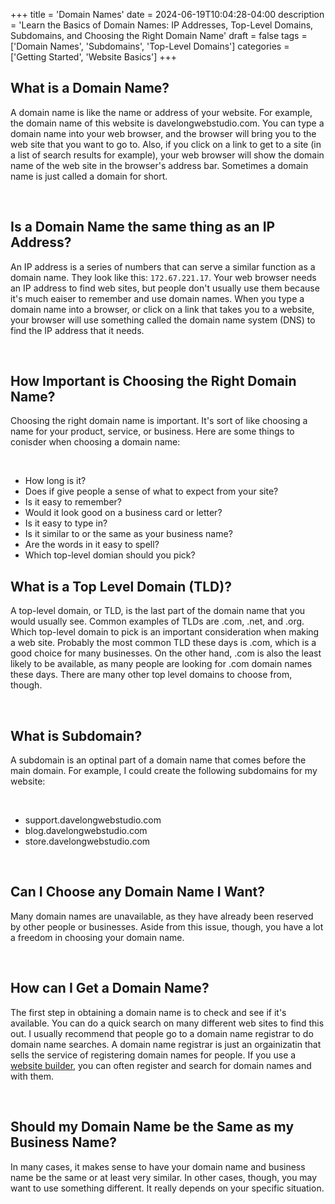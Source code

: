 +++
title = 'Domain Names'
date = 2024-06-19T10:04:28-04:00
description = 'Learn the Basics of Domain Names: IP Addresses, Top-Level Domains, Subdomains, and Choosing the Right Domain Name'
draft = false
tags = ['Domain Names', 'Subdomains', 'Top-Level Domains']
categories = ['Getting Started', 'Website Basics']
+++
<br>

## What is a Domain Name?

A domain name is like the name or address of your website. For example, the domain name of this website is
davelongwebstudio.com. You can type a domain name into your web browser, and the browser will bring you to the web
site that you want to go to. Also, if you click on a link to get to a site (in a list of search results for example),
your web browser will show the domain name of the web site in the browser's address bar. Sometimes a domain name is just
called a domain for short.

<br>

## Is a Domain Name the same thing as an IP Address?

An IP address is a series of numbers that can serve a similar function as a domain name. They look like this:
<code>172.67.221.17</code>. Your web browser needs an IP address to find web sites, but people don't usually use them because
it's much eaiser to remember and use domain names. When you type a domain name into a browser, or click on a link that
takes you to a website, your browser will use something called the domain name system (DNS) to find the IP address
that it needs.

<br>

## How Important is Choosing the Right Domain Name?

Choosing the right domain name is important. It's sort of like choosing a name for your product, service, or
business. Here are some things to conisder when choosing a domain name:

<br>

- How long is it?</li>
- Does if give people a sense of what to expect from your site?</li>
- Is it easy to remember?</li>
- Would it look good on a business card or letter?</li>
- Is it easy to type in?</li>
- Is it similar to or the same as your business name?</li>
- Are the words in it easy to spell?</li>
- Which top-level domian should you pick?</li>

## What is a Top Level Domain (TLD)?

A top-level domain, or TLD, is the last part of the domain name that you would usually see. Common examples of TLDs
are .com, .net, and .org. Which top-level domain to pick is an important consideration when making a web site.
Probably the most common TLD these days is .com, which is a good choice for many businesses. On the other hand, .com
is also the least likely to be available, as many people are looking for .com domain names these days. There are many
other top level domains to choose from, though.

<br>

## What is Subdomain?

A subdomain is an optinal part of a domain name that comes before the main domain.  For example, I could create the following subdomains for my website:

<br>

- support.davelongwebstudio.com</li>
- blog.davelongwebstudio.com</li>
- store.davelongwebstudio.com</li>

<br>

## Can I Choose any Domain Name I Want?

Many domain names are unavailable, as they have already been reserved by other people or businesses. Aside from this
issue, though, you have a lot a freedom in choosing your domain name.

<br>

## How can I Get a Domain Name?

The first step in obtaining a domain name is to check and see if it's available. You can do a quick search on many
different web sites to find this out. I usually recommend that people go to a domain name registrar to do domain name
searches. A domain name registrar is just an orgainizatin that sells the service of registering domain names for
people. If you use a <a href="https://www.davelongwebstudio.com/blog/website-builders/">website builder</a>, you can
often register and search for domain names and with them.

<br>

## Should my Domain Name be the Same as my Business Name?

In many cases, it makes sense to have your domain name and business name be the same or at least very similar. In other cases, though, you may want to use something different. It really depends on your specific situation.

<br>
